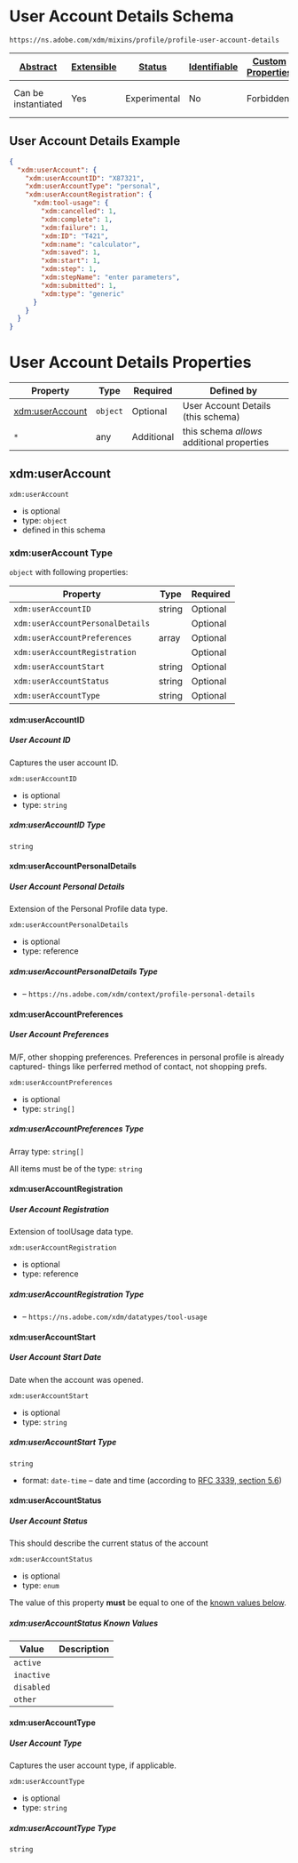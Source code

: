 
# User Account Details Schema

```
https://ns.adobe.com/xdm/mixins/profile/profile-user-account-details
```



| [Abstract](../../../abstract.md) | [Extensible](../../../extensions.md) | [Status](../../../status.md) | [Identifiable](../../../id.md) | [Custom Properties](../../../extensions.md) | [Additional Properties](../../../extensions.md) | Defined In |
|----------------------------------|--------------------------------------|------------------------------|--------------------------------|---------------------------------------------|-------------------------------------------------|------------|
| Can be instantiated | Yes | Experimental | No | Forbidden | Permitted | [mixins/profile/profile-user-account-details.schema.json](mixins/profile/profile-user-account-details.schema.json) |

## User Account Details Example
```json
{
  "xdm:userAccount": {
    "xdm:userAccountID": "X87321",
    "xdm:userAccountType": "personal",
    "xdm:userAccountRegistration": {
      "xdm:tool-usage": {
        "xdm:cancelled": 1,
        "xdm:complete": 1,
        "xdm:failure": 1,
        "xdm:ID": "T421",
        "xdm:name": "calculator",
        "xdm:saved": 1,
        "xdm:start": 1,
        "xdm:step": 1,
        "xdm:stepName": "enter parameters",
        "xdm:submitted": 1,
        "xdm:type": "generic"
      }
    }
  }
}
```

# User Account Details Properties

| Property | Type | Required | Defined by |
|----------|------|----------|------------|
| [xdm:userAccount](#xdmuseraccount) | `object` | Optional | User Account Details (this schema) |
| `*` | any | Additional | this schema *allows* additional properties |

## xdm:userAccount


`xdm:userAccount`
* is optional
* type: `object`
* defined in this schema

### xdm:userAccount Type


`object` with following properties:


| Property | Type | Required |
|----------|------|----------|
| `xdm:userAccountID`| string | Optional |
| `xdm:userAccountPersonalDetails`|  | Optional |
| `xdm:userAccountPreferences`| array | Optional |
| `xdm:userAccountRegistration`|  | Optional |
| `xdm:userAccountStart`| string | Optional |
| `xdm:userAccountStatus`| string | Optional |
| `xdm:userAccountType`| string | Optional |



#### xdm:userAccountID
##### User Account ID

Captures the user account ID.

`xdm:userAccountID`
* is optional
* type: `string`

##### xdm:userAccountID Type


`string`








#### xdm:userAccountPersonalDetails
##### User Account Personal Details

Extension of the Personal Profile data type.

`xdm:userAccountPersonalDetails`
* is optional
* type: reference

##### xdm:userAccountPersonalDetails Type


* []() – `https://ns.adobe.com/xdm/context/profile-personal-details`







#### xdm:userAccountPreferences
##### User Account Preferences

M/F, other shopping preferences. Preferences in personal profile is already captured- things like perferred method of contact, not shopping prefs. 

`xdm:userAccountPreferences`
* is optional
* type: `string[]`


##### xdm:userAccountPreferences Type


Array type: `string[]`

All items must be of the type:
`string`











#### xdm:userAccountRegistration
##### User Account Registration

Extension of toolUsage data type.

`xdm:userAccountRegistration`
* is optional
* type: reference

##### xdm:userAccountRegistration Type


* []() – `https://ns.adobe.com/xdm/datatypes/tool-usage`







#### xdm:userAccountStart
##### User Account Start Date

Date when the account was opened.

`xdm:userAccountStart`
* is optional
* type: `string`

##### xdm:userAccountStart Type


`string`
* format: `date-time` – date and time (according to [RFC 3339, section 5.6](http://tools.ietf.org/html/rfc3339))








#### xdm:userAccountStatus
##### User Account Status

This should describe the current status of the account

`xdm:userAccountStatus`
* is optional
* type: `enum`

The value of this property **must** be equal to one of the [known values below](#xdmuseraccount-known-values).

##### xdm:userAccountStatus Known Values
| Value | Description |
|-------|-------------|
| `active` |  |
| `inactive` |  |
| `disabled` |  |
| `other` |  |






#### xdm:userAccountType
##### User Account Type

Captures the user account type, if applicable.

`xdm:userAccountType`
* is optional
* type: `string`

##### xdm:userAccountType Type


`string`










